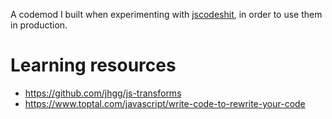 A codemod I built when experimenting with [jscodeshit](https://github.com/facebook/jscodeshift), in order to use them in production.

# Learning resources
- https://github.com/jhgg/js-transforms
- https://www.toptal.com/javascript/write-code-to-rewrite-your-code
